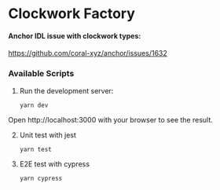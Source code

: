 # Clockwork Factory

#### Anchor IDL issue with clockwork types:

https://github.com/coral-xyz/anchor/issues/1632

### Available Scripts

1. Run the development server:

   `yarn dev`

Open http://localhost:3000 with your browser to see the result.

2. Unit test with jest

   `yarn test`

3. E2E test with cypress

   `yarn cypress`
